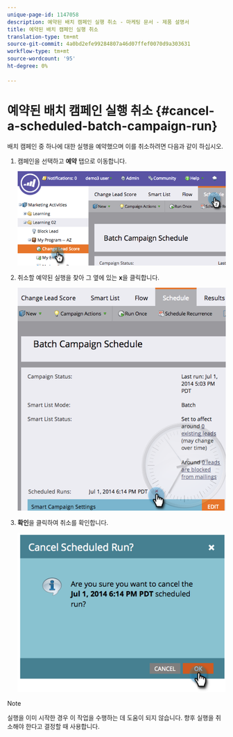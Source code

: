 ```yaml
---
unique-page-id: 1147058
description: 예약된 배치 캠페인 실행 취소 - 마케팅 문서 - 제품 설명서
title: 예약된 배치 캠페인 실행 취소
translation-type: tm+mt
source-git-commit: 4a0bd2efe99284807a46d07ffef0070d9a303631
workflow-type: tm+mt
source-wordcount: '95'
ht-degree: 0%

---
```



# 예약된 배치 캠페인 실행 취소 {#cancel-a-scheduled-batch-campaign-run}

배치 캠페인 중 하나에 대한 실행을 예약했으며 이를 취소하려면 다음과 같이 하십시오.

1. 캠페인을 선택하고 **예약** 탭으로 이동합니다.

   ![](assets/image2014-9-22-16-3a43-3a10.png)

1. 취소할 예약된 실행을 찾아 그 옆에 있는 **x**&#x200B;을 클릭합니다.

   ![](assets/image2014-9-22-16-3a43-3a15.png)

1. **확인**&#x200B;을 클릭하여 취소를 확인합니다.

   ![](assets/image2014-9-22-16-3a43-3a24.png)

>[!NOTE]
>
>실행을 이미 시작한 경우 이 작업을 수행하는 데 도움이 되지 않습니다. 향후 실행을 취소해야 한다고 결정할 때 사용합니다.
